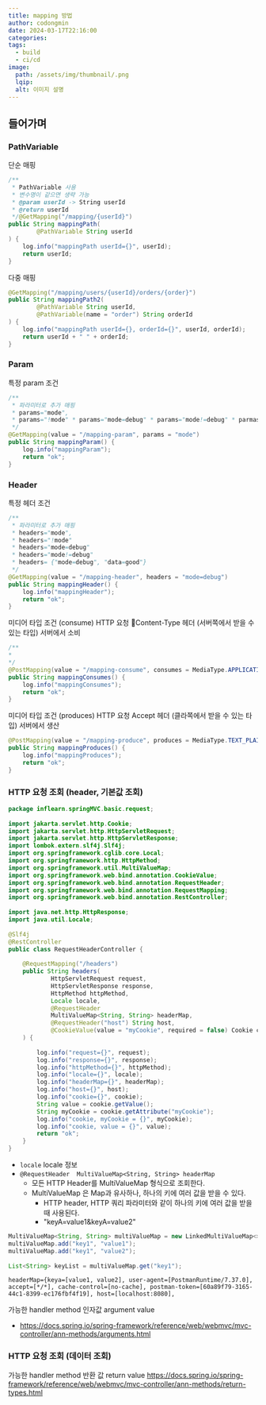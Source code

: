 ```yaml
---
title: mapping 방법
author: codongmin
date: 2024-03-17T22:16:00
categories: 
tags:
  - build
  - ci/cd
image:
  path: /assets/img/thumbnail/.png
  lqip: 
  alt: 이미지 설명
---
```


## 들어가며






### PathVariable

단순 매핑
```java
/**  
 * PathVariable 사용  
 * 변수명이 같으면 생략 가능  
 * @param userId -> String userId  
 * @return userId  
 */@GetMapping("/mapping/{userId}")  
public String mappingPath(  
        @PathVariable String userId  
) {  
    log.info("mappingPath userId={}", userId);  
    return userId;  
}
```

다중 매핑
```java
@GetMapping("/mapping/users/{userId}/orders/{order}")  
public String mappingPath2(  
        @PathVariable String userId,  
        @PathVariable(name = "order") String orderId  
) {  
    log.info("mappingPath userId={}, orderId={}", userId, orderId);  
    return userId + " " + orderId;  
}
```

###  Param

특정 param 조건
```java
/**  
 * 파라미터로 추가 매핑  
 * params="mode",  
 * params="!mode" * params="mode=debug" * params="mode!=debug" * parmas= {"mode=debug", "data=good"} * @return  
 */  
@GetMapping(value = "/mapping-param", params = "mode")  
public String mappingParam() {  
    log.info("mappingParam");  
    return "ok";  
}
```

###  Header
특정 헤더 조건
```java
/**  
 * 파라미터로 추가 매핑  
 * headers="mode",  
 * headers="!mode" 
 * headers="mode=debug" 
 * headers="mode!=debug" 
 * headers= {"mode=debug", "data=good"}
 */  
@GetMapping(value = "/mapping-header", headers = "mode=debug")  
public String mappingHeader() {  
    log.info("mappingHeader");  
    return "ok";  
}
```

미디어 타입 조건 (consume) HTTP 요청 Content-Type 헤더  (서버쪽에서 받을 수 있는 타입) 서버에서 소비
```java
/**
*
*/
@PostMapping(value = "/mapping-consume", consumes = MediaType.APPLICATION_JSON_VALUE)  
public String mappingConsumes() {  
    log.info("mappingConsumes");  
    return "ok";  
}  

```


미디어 타입 조건 (produces) HTTP 요청 Accept 헤더 (클라쪽에서 받을 수 있는 타입) 서버에서 생산
```java
@PostMapping(value = "/mapping-produce", produces = MediaType.TEXT_PLAIN_VALUE)  
public String mappingProduces() {  
    log.info("mappingProduces");  
    return "ok";  
}
```



### HTTP 요청 조회 (header, 기본값 조회)

```java
package inflearn.springMVC.basic.request;  
  
import jakarta.servlet.http.Cookie;  
import jakarta.servlet.http.HttpServletRequest;  
import jakarta.servlet.http.HttpServletResponse;  
import lombok.extern.slf4j.Slf4j;  
import org.springframework.cglib.core.Local;  
import org.springframework.http.HttpMethod;  
import org.springframework.util.MultiValueMap;  
import org.springframework.web.bind.annotation.CookieValue;  
import org.springframework.web.bind.annotation.RequestHeader;  
import org.springframework.web.bind.annotation.RequestMapping;  
import org.springframework.web.bind.annotation.RestController;  
  
import java.net.http.HttpResponse;  
import java.util.Locale;  
  
@Slf4j  
@RestController  
public class RequestHeaderController {  
  
    @RequestMapping("/headers")  
    public String headers(  
            HttpServletRequest request,  
            HttpServletResponse response,  
            HttpMethod httpMethod,  
            Locale locale,  
            @RequestHeader  
            MultiValueMap<String, String> headerMap,  
            @RequestHeader("host") String host,  
            @CookieValue(value = "myCookie", required = false) Cookie cookie  
    ) {  
  
        log.info("request={}", request);  
        log.info("response={}", response);  
        log.info("httpMethod={}", httpMethod);  
        log.info("locale={}", locale);  
        log.info("headerMap={}", headerMap);  
        log.info("host={}", host);  
        log.info("cookie={}", cookie);  
        String value = cookie.getValue();  
        String myCookie = cookie.getAttribute("myCookie");  
        log.info("cookie, myCookie = {}", myCookie);  
        log.info("cookie, value = {}", value);  
        return "ok";  
    }  
}
```

- `locale` locale 정보
- `@RequestHeader  MultiValueMap<String, String> headerMap`
	- 모든 HTTP Header를 MultiValueMap 형식으로 조회한다.
	- MultiValueMap 은 Map과 유사하나, 하나의 키에 여러 값을 받을 수 있다. 
		- HTTP header, HTTP 쿼리 파라미터와 같이 하나의 키에 여러 값을 받을 때 사용된다.
		- "keyA=value1&keyA=value2"

```java
MultiValueMap<String, String> multiValueMap = new LinkedMultiValueMap<>();  
multiValueMap.add("key1", "value1");  
multiValueMap.add("key1", "value2");  
  
List<String> keyList = multiValueMap.get("key1");
```

```
headerMap={keya=[value1, value2], user-agent=[PostmanRuntime/7.37.0], accept=[*/*], cache-control=[no-cache], postman-token=[60a89f79-3165-44c1-8399-ec176fbf4f19], host=[localhost:8080], 
```

가능한 handler method 인자값 argument value
- https://docs.spring.io/spring-framework/reference/web/webmvc/mvc-controller/ann-methods/arguments.html

### HTTP 요청 조회 (데이터 조회)












가능한 handler method 반환 값 return value
https://docs.spring.io/spring-framework/reference/web/webmvc/mvc-controller/ann-methods/return-types.html